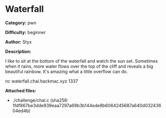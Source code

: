 # Waterfall

**Category:** pwn

**Difficulty:** beginner

**Author:** Styx

**Description:**

I like to sit at the bottom of the waterfall and watch the sun set. Sometimes when it rains, more water flows over the top of the cliff and reveals a big beautiful rainbow. It's amazing what a little overflow can do.

nc waterfall.chal.hackmac.xyz 1337 

**Attached files:**

- ./challenge/chal.c (sha256: 1fdf867be3dde939eaa7297a69b3b144ede8b6064245687a640d03243604ed4b)
